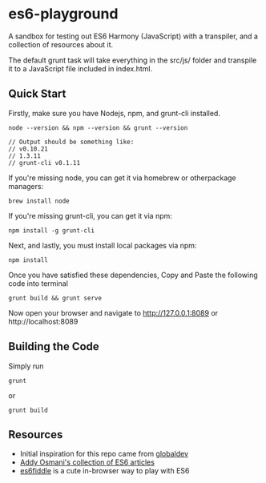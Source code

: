 es6-playground
==============

A sandbox for testing out ES6 Harmony (JavaScript) with a transpiler, and a collection of resources about it.

The default grunt task will take everything in the src/js/ folder and transpile it to a JavaScript file included in index.html.

## Quick Start
Firstly, make sure you have Nodejs, npm, and grunt-cli installed.
```
node --version && npm --version && grunt --version

// Output should be something like:
// v0.10.21
// 1.3.11
// grunt-cli v0.1.11
```
If you're missing node, you can get it via homebrew or otherpackage managers:
```
brew install node
```
If you're missing grunt-cli, you can get it via npm:
```
npm install -g grunt-cli
```
Next, and lastly, you must install local packages via npm:
```
npm install
```
Once you have satisfied these dependencies, Copy and Paste the following code into terminal
```
grunt build && grunt serve
```
Now open your browser and navigate to http://127.0.0.1:8089 or http://localhost:8089

## Building the Code
Simply run
```
grunt
```
or 
```
grunt build
```

## Resources
- Initial inspiration for this repo came from [globaldev](http://globaldev.co.uk/2013/09/es6-part-1/)
- [Addy Osmani's collection of ES6 articles](http://addyosmani.com/blog/ecmascript-6-resources-for-the-curious-javascripter/)
- [es6fiddle](http://www.es6fiddle.net/) is a cute in-browser way to play with ES6
